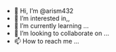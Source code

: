 - 👋 Hi, I’m @arism432
- 👀 I’m interested in,,
- 🌱 I’m currently learning ...
- 💞️ I’m looking to collaborate on ...
- 📫 How to reach me ...

<!---
arism432/arism432 is a ✨ special ✨ repository because its `README.md` (this file) appears on your GitHub profile.
You can click the Preview link to take a look at your changes.
--->

